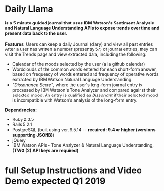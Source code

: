 # Daily Llama #
#### is a 5 minute guided journal that uses IBM Watson's Sentiment Analysis and Natural Language Understanding APIs to expose trends over time and present data back to the user.   ####

**Features:**
Users can keep a daily Journal (diary) and view all past entries
After a user has written a number (presently 5?) of journal entries, they can visit the Trends page and view extracted data, including the following:
* Calendar of the moods selected by the user (a la github calendar)
* Wordclouds of the common words entered for each short-form answer, based on frequency of words entered and frequency of operative words extracted by IBM Watson Natural Language Understanding.
* _"Dissonance Score"_, where the user's long-form journal entry is processed by IBM Watson's Tone Analyzer and compared against their selected mood. An entry is qualified as _Dissonant_ if their selected mood is incompatible with Watson's analysis of the long-form entry.

**Dependencies:**
* Ruby 2.3.5
* Rails 5.2.1
* PostgreSQL (built using ver. 9.5.14 -- __required: 9.4 or higher (versions supporting JSONB)__)
* jQuery
* IBM Watson APIs - Tone Analyzer & Natural Language Understanding, __(TWO (2) API keys are required)__

# full Setup Instructions and Video Demo expected Q1 2019 #
